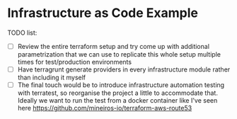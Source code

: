 # Infrastructure as Code Example

TODO list:
- [ ] Review the entire terraform setup and try come up with additional parametrization that we can use to replicate this whole setup multiple times for test/production environments
- [ ] Have terragrunt generate providers in every infrastructure module rather than including it myself
- [ ] The final touch would be to introduce infrastructure automation testing with terratest, so reorganise the project a little to accommodate that. Ideally we want to run the test from a docker container like I've seen here https://github.com/mineiros-io/terraform-aws-route53